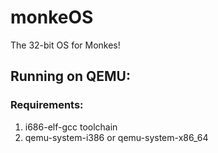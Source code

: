 # monkeOS
The 32-bit OS for Monkes!

## Running on QEMU:
### Requirements:
1. i686-elf-gcc toolchain
2. qemu-system-i386 or qemu-system-x86_64
